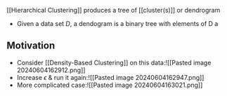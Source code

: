 [[Hierarchical Clustering]] produces a tree of [[cluster(s)]] or dendrogram
- Given a data set $D$, a dendogram is a binary tree with elements of D a
## Motivation
- Consider [[Density-Based Clustering]] on this data:![[Pasted image 20240604162912.png]]
- Increase $\epsilon$ & run it again:![[Pasted image 20240604162947.png]]
- More complicated case:![[Pasted image 20240604163021.png]]